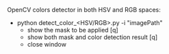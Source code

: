 OpenCV colors detector in both HSV and RGB spaces:

- python detect_color_<HSV/RGB>.py -i "imagePath"
  - show the mask to be applied [q]
  - show both mask and color detection result [q]
  - close window

